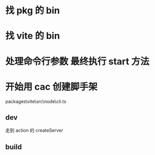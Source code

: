 # 找 pkg 的 bin

# 找 vite 的 bin

# 处理命令行参数 最终执行 start 方法

# 开始用 cac 创建脚手架

packages\vite\src\node\cli.ts

## dev

走到 action 的 createServer

## build
